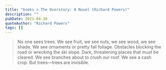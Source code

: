 ```yaml
---
title: "books > The Overstory: A Novel (Richard Powers)"
description: ""
pubDate: 2021-04-10
quoteAuthor: "Richard Powers"
tags: []
---
```


> No one sees trees. We see fruit, we see nuts, we see wood, we see shade. We see ornaments or pretty fall foliage. Obstacles blocking the road or wrecking the ski slope. Dark, threatening places that must be cleared. We see branches about to crush our roof. We see a cash crop. But trees—trees are invisible.